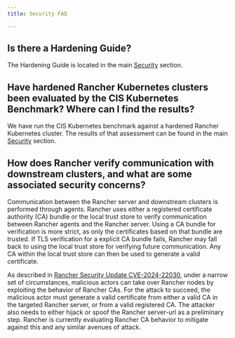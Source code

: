 ```yaml
---
title: Security FAQ

---
```


<head>
  <link rel="canonical" href="https://ranchermanager.docs.rancher.com/faq/security"/>
</head>

## Is there a Hardening Guide?

The Hardening Guide is located in the main [Security](../reference-guides/rancher-security/rancher-security.md) section.

## Have hardened Rancher Kubernetes clusters been evaluated by the CIS Kubernetes Benchmark? Where can I find the results?

We have run the CIS Kubernetes benchmark against a hardened Rancher Kubernetes cluster.  The results of that assessment can be found in the main [Security](../reference-guides/rancher-security/rancher-security.md) section.

## How does Rancher verify communication with downstream clusters, and what are some associated security concerns?

Communication between the Rancher server and downstream clusters is performed through agents. Rancher uses either a registered certificate authority (CA) bundle or the local trust store to verify communication between Rancher agents and the Rancher server. Using a CA bundle for verification is more strict, as only the certificates based on that bundle are trusted. If TLS verification for a explicit CA bundle fails, Rancher may fall back to using the local trust store for verifying future communication. Any CA within the local trust store can then be used to generate a valid certificate.

As described in [Rancher Security Update CVE-2024-22030](https://www.suse.com/c/rancher-security-update/), under a narrow set of circumstances, malicious actors can take over Rancher nodes by exploiting the behavior of Rancher CAs. For the attack to succeed, the malicious actor must generate a valid certificate from either a valid CA in the targeted Rancher server, or from a valid registered CA. The attacker also needs to either hijack or spoof the Rancher server-url as a preliminary step. Rancher is currently evaluating Rancher CA behavior to mitigate against this and any similar avenues of attack. 
